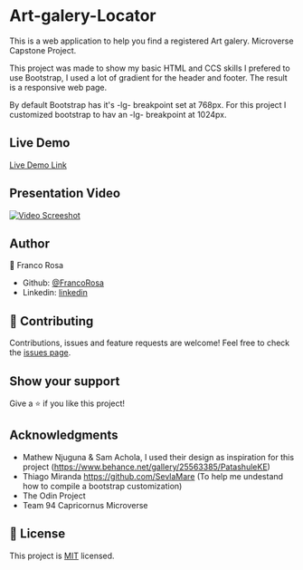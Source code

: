 # Art-galery-Locator
This is a web application to help you find a registered Art galery. Microverse Capstone Project.

This project was made to show my basic HTML and CCS skills I prefered to use Bootstrap, I used a lot of gradient for the header and footer. The result is a responsive web page.

By default Bootstrap has it's -lg- breakpoint set at 768px.
For this project I customized bootstrap to hav an -lg- breakpoint at 1024px. 

## Live Demo
[Live Demo Link](https://gallerylocator.netlify.com)

## Presentation Video
[![Video Screeshot](https://user-images.githubusercontent.com/5665734/77563464-509bfc00-6e8f-11ea-8edc-7768acb1669c.png)](https://www.loom.com/share/91f6309149cf4f1b866d9b874ec8be05)

## Author
👤 Franco Rosa
- Github: [@FrancoRosa](https://github.com/FrancoRosa)
- Linkedin: [linkedin](https://www.linkedin.com/in/franco-rosa-79972119b)

## 🤝 Contributing
Contributions, issues and feature requests are welcome!
Feel free to check the [issues page](issues/).

## Show your support
Give a ⭐️ if you like this project!

## Acknowledgments
- Mathew Njuguna & Sam Achola, I used their design as inspiration for this project (https://www.behance.net/gallery/25563385/PatashuleKE)
- Thiago Miranda https://github.com/SevlaMare (To help me undestand how to compile a bootstrap customization)
- The Odin Project
- Team 94 Capricornus Microverse

## 📝 License
This project is [MIT](lic.url) licensed.
